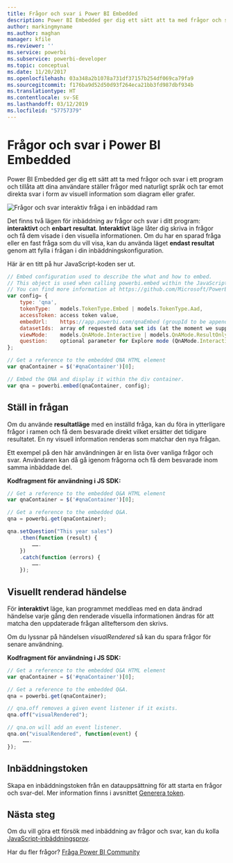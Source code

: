```yaml
---
title: Frågor och svar i Power BI Embedded
description: Power BI Embedded ger dig ett sätt att ta med frågor och svar i ett program och tillåta dina användare att ställa frågor med naturligt språk.
author: markingmyname
ms.author: maghan
manager: kfile
ms.reviewer: ''
ms.service: powerbi
ms.subservice: powerbi-developer
ms.topic: conceptual
ms.date: 11/20/2017
ms.openlocfilehash: 03a348a2b1078a731df37157b254df069ca79fa9
ms.sourcegitcommit: f176ba9d52d50d93f264eca21bb3fd987dbf934b
ms.translationtype: HT
ms.contentlocale: sv-SE
ms.lasthandoff: 03/12/2019
ms.locfileid: "57757379"
---
```

# <a name="qa-in-power-bi-embedded"></a>Frågor och svar i Power BI Embedded

Power BI Embedded ger dig ett sätt att ta med frågor och svar i ett program och tillåta att dina användare ställer frågor med naturligt språk och tar emot direkta svar i form av visuell information som diagram eller grafer.

![Frågor och svar interaktiv fråga i en inbäddad ram](media/qanda/embedded-qanda.gif)

Det finns två lägen för inbäddning av frågor och svar i ditt program: **interaktivt** och **enbart resultat**. **Interaktivt** läge låter dig skriva in frågor och få dem visade i den visuella informationen. Om du har en sparad fråga eller en fast fråga som du vill visa, kan du använda läget **endast resultat** genom att fylla i frågan i din inbäddningskonfiguration.

Här är en titt på hur JavaScript-koden ser ut.

```javascript
// Embed configuration used to describe the what and how to embed.
// This object is used when calling powerbi.embed within the JavaScript API.
// You can find more information at https://github.com/Microsoft/PowerBI-JavaScript/wiki/Embed-Configuration-Details.
var config= {
    type: 'qna',
    tokenType:   models.TokenType.Embed | models.TokenType.Aad,
    accessToken: access token value,
    embedUrl:    https://app.powerbi.com/qnaEmbed (groupId to be appended as query parameter if required),
    datasetIds:  array of requested data set ids (at the moment we support only one dataset),
    viewMode:    models.QnAMode.Interactive | models.QnAMode.ResultOnly,
    question:    optional parameter for Explore mode (QnAMode.Interactive) and mandatory for Render Result mode (QnAMode.ResultOnly)
};

// Get a reference to the embedded QNA HTML element
var qnaContainer = $('#qnaContainer')[0];

// Embed the QNA and display it within the div container.
var qna = powerbi.embed(qnaContainer, config);
```

## <a name="set-question"></a>Ställ in frågan

Om du använde **resultatläge** med en inställd fråga, kan du föra in ytterligare frågor i ramen och få dem besvarade direkt vilket ersätter det tidigare resultatet. En ny visuell information renderas som matchar den nya frågan.

Ett exempel på den här användningen är en lista över vanliga frågor och svar. Användaren kan då gå igenom frågorna och få dem besvarade inom samma inbäddade del.

**Kodfragment för användning i JS SDK:**  

```javascript
// Get a reference to the embedded Q&A HTML element
var qnaContainer = $('#qnaContainer')[0];

// Get a reference to the embedded Q&A.
qna = powerbi.get(qnaContainer);

qna.setQuestion("This year sales")
    .then(function (result) {
        …….
    })
    .catch(function (errors) {
        …….
    });
```

## <a name="visual-rendered-event"></a>Visuellt renderad händelse

För **interaktivt** läge, kan programmet meddleas med en data ändrad händelse varje gång den renderade visuella informationen ändras för att matcha den uppdaterade frågan allteftersom den skrivs.

Om du lyssnar på händelsen *visualRendered* så kan du spara frågor för senare användning. 

**Kodfragment för användning i JS SDK:**  

```javascript
// Get a reference to the embedded Q&A HTML element
var qnaContainer = $('#qnaContainer')[0];

// Get a reference to the embedded Q&A.
qna = powerbi.get(qnaContainer);

// qna.off removes a given event listener if it exists.
qna.off("visualRendered");

// qna.on will add an event listener.
qna.on("visualRendered", function(event) {
     …….
});
```

## <a name="embed-token"></a>Inbäddningstoken

Skapa en inbäddningstoken från en datauppsättning för att starta en frågor och svar-del. Mer information finns i avsnittet [Generera token](https://docs.microsoft.com/rest/api/power-bi/embedtoken).

## <a name="next-steps"></a>Nästa steg

Om du vill göra ett försök med inbäddning av frågor och svar, kan du kolla [JavaScript-inbäddningsprov](https://microsoft.github.io/PowerBI-JavaScript/demo/).

Har du fler frågor? [Fråga Power BI Community](http://community.powerbi.com/)
